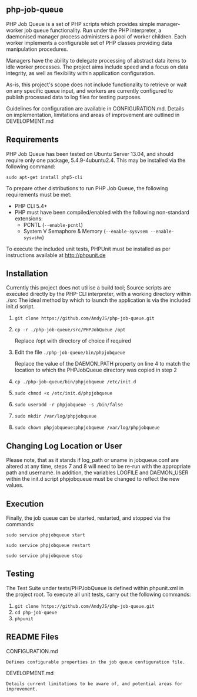 php-job-queue
-------------

PHP Job Queue is a set of PHP scripts which provides simple manager-worker
job queue functionality. Run under the PHP interpreter, a daemonised manager process
administers a pool of worker children. Each worker implements a configurable set of
PHP classes providing data manipulation procedures.

Managers have the ability to delegate processing of abstract data items to idle
worker processes. The project aims include speed and a focus on data integrity,
as well as flexibility within application configuration.

As-is, this project's scope does not include functionality to retrieve or wait on
any specific queue input, and workers are currently configured to publish processed
data to log files for testing purposes.

Guidelines for configuration are available in CONFIGURATION.md. Details on
implementation, limitations and areas of improvement are outlined in DEVELOPMENT.md

Requirements
------------

PHP Job Queue has been tested on Ubuntu Server 13.04, and should require only
one package, 5.4.9-4ubuntu2.4. This may be installed via the following command:

`sudo apt-get install php5-cli`

To prepare other distributions to run PHP Job Queue, the following requirements
must be met:

- PHP CLI 5.4+
- PHP must have been compiled/enabled with the following non-standard extensions:
	- PCNTL (`--enable-pcntl`)
	- System V Semaphore & Memory (`--enable-sysvsem --enable-sysvshm`)

To execute the included unit tests, PHPUnit must be installed as per
instructions available at http://phpunit.de

Installation
------------

Currently this project does not utilise a build tool; Source scripts are
executed directly by the PHP-CLI interpreter, with a working directory within ./src
The ideal method by which to launch the application is via the included init.d script.

1. `git clone https://github.com/AndyJS/php-job-queue.git`

2. `cp -r ./php-job-queue/src/PHPJobQueue /opt`

   Replace /opt with directory of choice if required

3. Edit the file `./php-job-queue/bin/phpjobqueue`

   Replace the value of the DAEMON_PATH property on line 4 to match the location
   to which the PHPJobQueue directory was copied in step 2

4. `cp ./php-job-queue/bin/phpjobqueue /etc/init.d`

5. `sudo chmod +x /etc/init.d/phpjobqueue`

6. `sudo useradd -r phpjobqueue -s /bin/false`

7. `sudo mkdir /var/log/phpjobqueue`

8. `sudo chown phpjobqueue:phpjobqueue /var/log/phpjobqueue`

Changing Log Location or User
-----------------------------

Please note, that as it stands if log_path or uname in jobqueue.conf are altered at any time, steps 7 and 8 will need to be re-run with the appropriate path and username.
In addition, the variables LOGFILE and DAEMON_USER within the init.d script phpjobqueue must be changed to reflect the new values.

Execution
---------

Finally, the job queue can be started, restarted, and stopped via the commands:

`sudo service phpjobqueue start`

`sudo service phpjobqueue restart`

`sudo service phpjobqueue stop`

Testing
-------

The Test Suite under tests/PHPJobQueue is defined within phpunit.xml in the
project root. To execute all unit tests, carry out the following commands:

1. `git clone https://github.com/AndyJS/php-job-queue.git`
2. `cd php-job-queue`
3. `phpunit`

README Files
------------

CONFIGURATION.md

    Defines configurable properties in the job queue configuration file.

DEVELOPMENT.md

    Details current limitations to be aware of, and potential areas for improvement.
